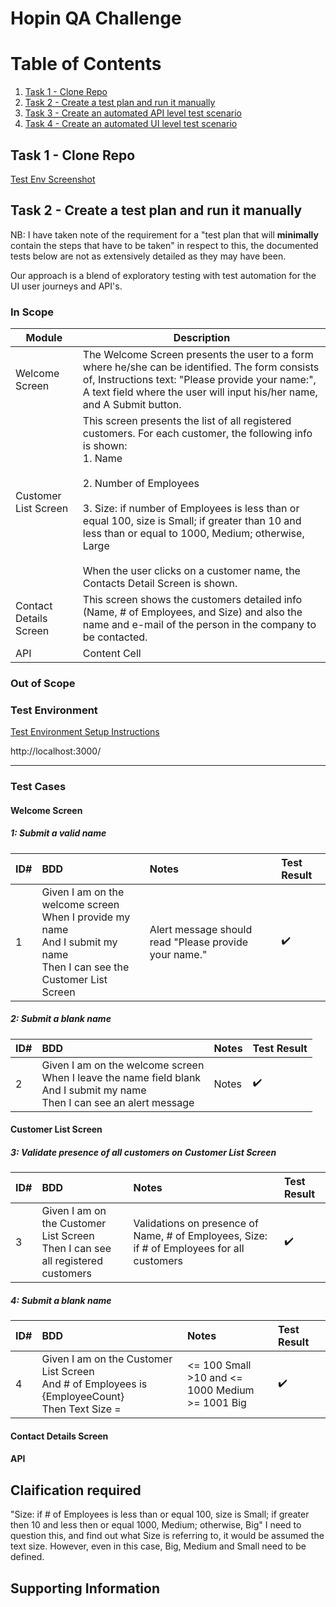 # Hopin QA Challenge
# Table of Contents
1. [Task 1 - Clone Repo](https://github.com/DaleSDET/Hopin-QA-Challenge/blob/main/README.md#task-1---clone-repo)
2. [Task 2 - Create a test plan and run it manually](https://github.com/DaleSDET/Hopin-QA-Challenge/blob/main/README.md#task-2---create-a-test-plan-and-run-it-manually)
3. [Task 3 - Create an automated API level test scenario](#third-example)
4. [Task 4 - Create an automated UI level test scenario](#fourth-examplehttpwwwfourthexamplecom)

## Task 1 - Clone Repo

[Test Env Screenshot](https://github.com/DaleSDET/Hopin-QA-Challenge/blob/main/Screenshot%202021-01-27%20125703.jpg)

## Task 2 - Create a test plan and run it manually

NB: I have taken note of the requirement for a "test plan that will **minimally** contain the steps that have to be taken" in respect to this, the documented tests below are not as extensively detailed as they may have been.

Our approach is a blend of exploratory testing with test automation for the UI user journeys and API's.

### In Scope

| Module   | Description |
| ------------- | ------------- |
| Welcome Screen  | The Welcome Screen presents the user to a form where he/she can be identified. The form consists of, Instructions text: "Please provide your name:", A text field where the user will input his/her name, and A Submit button.|
| Customer List Screen | This screen presents the list of all registered customers. For each customer, the following info is shown: <BR>1. Name <BR><BR> 2. Number of Employees <BR><BR> 3. Size: if number of Employees is less than or equal 100, size is Small; if greater than 10 and less than or equal to 1000, Medium; otherwise, Large <BR><BR> When the user clicks on a customer name, the Contacts Detail Screen is shown.  |
| Contact Details Screen | This screen shows the customers detailed info (Name, # of Employees, and Size) and also the name and e-mail of the person in the company to be contacted. |
| API | Content Cell  |

### Out of Scope

### Test Environment
[Test Environment Setup Instructions](https://github.com/smcostareisHopin/Hopin-Exam-QE/blob/main/TestEnvironment.md)

http://localhost:3000/

___

### Test Cases
####  Welcome Screen
##### 1: Submit a valid name
| ID#  | BDD | Notes | Test Result |
| :------------- | :------------- | :------------- | :------------- |
| 1   | Given I am on the welcome screen <br/> When I provide my name <br/> And I submit my name <br/> Then I can see the Customer List Screen | Alert message should read "Please provide your name." | :heavy_check_mark: |

##### 2: Submit a blank name
| ID#  | BDD | Notes | Test Result |
| :------------- | :------------- | :------------- | :------------- |
| 2  | Given I am on the welcome screen <br/> When I leave the name field blank <br/> And I submit my name <br/> Then I can see an alert message | Notes | :heavy_check_mark: |

####  Customer List Screen
##### 3: Validate presence of all customers on Customer List Screen
| ID#  | BDD | Notes | Test Result |
| :------------- | :------------- | :------------- | :------------- |
| 3   | Given I am on the Customer List Screen <br/> Then I can see all registered customers | Validations on presence of Name, # of Employees, Size: if # of Employees for all customers | :heavy_check_mark: |

##### 4: Submit a blank name
| ID#  | BDD | Notes | Test Result |
| :------------- | :------------- | :------------- | :------------- |
| 4  | Given I am on the Customer List Screen <br/> And # of Employees is {EmployeeCount} <br/> Then Text Size = <TextSize> | <= 100            Small <br/>  >10 and <= 1000   Medium <br/>  >= 1001           Big | :heavy_check_mark: |

####  Contact Details Screen


####  API

## Claification required

"Size: if # of Employees is less than or equal 100, size is Small; if greater then 10 and less then or equal 1000, Medium; otherwise, Big"
 I need to question this, and find out what Size is referring to, it would be assumed the text size. However, even in this case, Big, Medium and Small need to be defined.
 
## Supporting Information



